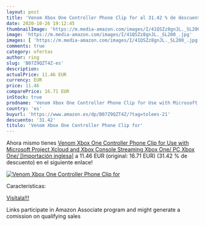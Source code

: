 ```yaml
---
layout: post
title: 'Venom Xbox One Controller Phone Clip for al 31.42 % de descuento'
date: 2020-10-26 19:12:45
thumbnailImage: 'https://m.media-amazon.com/images/I/41QSZz8gnJL._SL200_.jpg'
image: 'https://m.media-amazon.com/images/I/41QSZz8gnJL._SL200_.jpg'
images: [ 'https://m.media-amazon.com/images/I/41QSZz8gnJL._SL200_.jpg' ]
comments: true
category: ofertas
author: ring
slug: 'B07Z9QZT4Z-es'
description:
actualPrice: 11.46 EUR
currency: EUR
price: 11.46
comparePrice: 16.71 EUR
inStock: true
prodname: 'Venom Xbox One Controller Phone Clip for Use with Microsoft Project Xcloud and Xbox Console Streaming  Xbox One/ PC   Xbox One/  [Importación inglesa]'
country: 'es'
buyurl: 'https://www.amazon.es/dp/B07Z9QZT4Z/?tag=tolees-21'
descuento: '31.42'
titulo: 'Venom Xbox One Controller Phone Clip for'
---
```


Ahora mismo tienes [Venom Xbox One Controller Phone Clip for Use with Microsoft Project Xcloud and Xbox Console Streaming  Xbox One/ PC   Xbox One/  [Importación inglesa]](https://www.amazon.es/dp/B07Z9QZT4Z/?tag=tolees-21) a 11.46 EUR (original: 16.71 EUR) (31.42 %  de descuento) en el siguiente enlace!

[![Venom Xbox One Controller Phone Clip for](https://m.media-amazon.com/images/I/41QSZz8gnJL._SL200_.jpg)](https://www.amazon.es/dp/B07Z9QZT4Z/?tag=tolees-21)

Características:


[Visítala!!!](https://www.amazon.es/dp/B07Z9QZT4Z/?tag=tolees-21)

Links participate in Amazon Associate program and might generate a comission on qualifying sales
